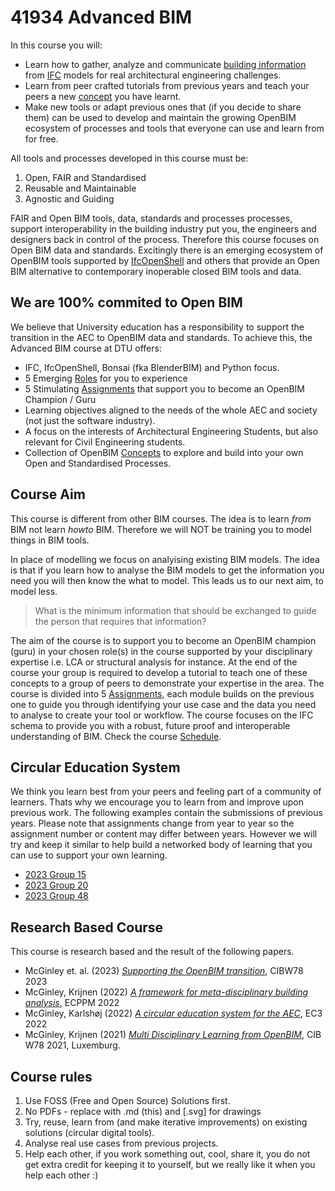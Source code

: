 # 41934 Advanced BIM

In this course you will:

* Learn how to gather, analyze and communicate [building information] from [IFC] models for real architectural engineering challenges.
* Learn from peer crafted tutorials from previous years and teach your peers a new [concept] you have learnt.
* Make new tools or adapt previous ones that (if you decide to share them) can be used to develop and maintain the growing OpenBIM ecosystem of processes and tools that everyone can use and learn from for free.

All tools and processes developed in this course must be:

1. Open, FAIR and Standardised
2. Reusable and Maintainable
3. Agnostic and Guiding

FAIR and Open BIM tools, data, standards and processes processes, support interoperability in the building industry put you, the engineers and designers back in control of the process. Therefore this course focuses on Open BIM data and standards. Excitingly there is an emerging ecosystem of OpenBIM tools supported by [IfcOpenShell] and others that provide an Open BIM alternative to contemporary inoperable closed BIM tools and data.

## We are 100% commited to Open BIM
We believe that University education has a responsibility to support the transition in the AEC to OpenBIM data and standards. To achieve this, the Advanced BIM course at DTU offers:
* IFC, IfcOpenShell, Bonsai (fka BlenderBIM) and Python focus.
* 5 Emerging [Roles] for you to experience
* 5 Stimulating [Assignments] that support you to become an OpenBIM Champion / Guru
* Learning objectives aligned to the needs of the whole AEC and society (not just the software industry).
* A focus on the interests of Architectural Engineering Students, but also relevant for Civil Engineering students.
* Collection of OpenBIM [Concepts] to explore and build into your own Open and Standardised Processes.

## Course Aim

This course is different from other BIM courses. The idea is to learn _from_ BIM not learn _howto_ BIM. Therefore we will NOT be training you to model things in BIM tools.

In place of modelling we focus on analyising existing BIM models. The idea is that if you learn how to analyse the BIM models to get the information you need you will then know the what to model. This leads us to our next aim, to model less. 

>What is the minimum information that should be exchanged to guide the person that requires that information?

The aim of the course is to support you to become an OpenBIM champion (guru) in your chosen role(s) in the course supported by your disciplinary expertise i.e. LCA or structural analysis for instance. At the end of the course your group is required to develop a tutorial to teach one of these concepts to a group of peers to demonstrate your expertise in the area. The course is divided into 5 [Assignments], each module builds on the previous one to guide you through identifying your use case and the data you need to analyse to create your tool or workflow. The course focuses on the IFC schema to provide you with a robust, future proof and interoperable understanding of BIM. Check the course [Schedule].

## Circular Education System
We think you learn best from your peers and feeling part of a community of learners.
Thats why we encourage you to learn from and improve upon previous work. The following examples contain the submissions of previous years. Please note that assignments change from year to year so the assignment number or content may differ between years. However we will try and keep it similar to help build a networked body of learning that you can use to support your own learning.

* [2023 Group 15](https://github.com/frejahbarkler/dtu_course_41934_group15/tree/main)
* [2023 Group 20](https://github.com/leonschoene/41934_Advanced_BIM_Group_20/tree/main)
* [2023 Group 48](https://github.com/KaareH/DTU_E23_41934_Advanced-BIM/tree/main)

## Research Based Course
This course is research based and the result of the following papers.

* McGinley et. al. (2023) *[Supporting the OpenBIM transition]*, CIBW78 2023
* McGinley, Krijnen (2022) *[A framework for meta-disciplinary building analysis]*, ECPPM 2022
* McGinley, Karlshøj (2022) *[A circular education system for the AEC]*, EC3 2022
* McGinley, Krijnen (2021) *[Multi Disciplinary Learning from OpenBIM]*, CIB W78 2021, Luxemburg.
## Course rules

1. Use FOSS (Free and Open Source) Solutions first.
1. No PDFs - replace with .md (this) and [.svg] for drawings
1. Try, reuse, learn from (and make iterative improvements) on existing solutions (circular digital tools).
2. Analyse real use cases from previous projects.
1. Help each other, if you work something out, cool, share it, you do not get extra credit for keeping it to yourself, but we really like it when you help each other :)


<!-- links -->

[Assignments]: /Assignments
[IFC]: /Concepts/IFC
[BPMN]: /Concepts/BPMN
[Construction]: /Focus/Construction
[Concepts]: /Concepts
[concept]: /Concepts
[SVG]: /Concepts/SVG
[Roles]: /Roles/README.md

[building information]: /Concepts/BIM
[IfcOpenShell]: /Concepts/IfcOpenShell
[Schedule]: /Schedule/index

<!--
---
YEAR: 2023
CODE: 41934
ref_variable: ${ref}
---
-->



<!--- papers ---> 
[Multi Disciplinary Learning from OpenBIM]: //www.researchgate.net/publication/355218194_Multi-disciplinary_learning_from_OpenBIM
[Supporting the OpenBIM transition]:https://www.researchgate.net/publication/372244146_Supporting_the_OpenBIM_transition
[A framework for meta-disciplinary building analysis]: https://www.researchgate.net/publication/363579368_A_framework_for_meta-disciplinary_building_analysis
[A circular education system for the AEC]: https://www.researchgate.net/publication/362225610_A_circular_education_system_for_the_AEC
